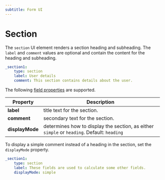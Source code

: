 ```yaml
---
subtitle: Form UI
---
```

# Section

The `section` UI element renders a section heading and subheading. The `label` and `comment` values are optional and contain the content for the heading and subheading.

```yaml
_section1:
    type: section
    label: User details
    comment: This section contains details about the user.
```

The following [field properties](../form-fields.md) are supported.

Property | Description
------------- | -------------
**label** | title text for the section.
**comment** | secondary text for the section.
**displayMode** | determines how to display the section, as either `simple` or `heading`. Default: `heading`

To display a simple comment instead of a heading in the section, set the `displayMode` property.

```yaml
_section1:
    type: section
    label: These fields are used to calculate some other fields.
    displayMode: simple
```
